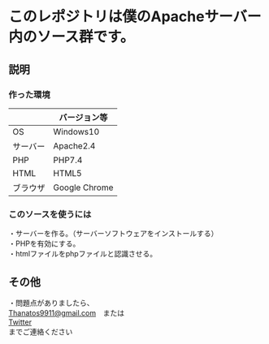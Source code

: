 # このレポジトリは僕のApacheサーバー内のソース群です。
## 説明
### 作った環境
||バージョン等|
|----|----|
|OS|Windows10|
|サーバー|Apache2.4|
|PHP|PHP7.4|
|HTML|HTML5|
|ブラウザ|Google Chrome|
### このソースを使うには
・サーバーを作る。（サーバーソフトウェアをインストールする）  
・PHPを有効にする。  
・htmlファイルをphpファイルと認識させる。  
## その他
・問題点がありましたら、  
Thanatos9911@gmail.com　または  
[Twitter](https://twitter.com/Thanatos9911)  
までご連絡ください